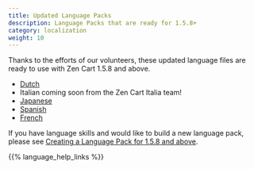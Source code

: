 ```yaml
---
title: Updated Language Packs 
description: Language Packs that are ready for 1.5.8+
category: localization
weight: 10
---
```


Thanks to the efforts of our volunteers, these updated language files are ready to use with Zen Cart 1.5.8 and above.

- [Dutch](https://www.zen-cart.com/downloads.php?do=file&id=2376)
- Italian coming soon from the Zen Cart Italia team!
- [Japanese](https://www.zen-cart.com/downloads.php?do=file&id=2359)
- [Spanish](https://github.com/torvista/Zen_Cart-Spanish_Language_Pack) 
- [French](https://www.zen-cart.com/downloads.php?do=file&id=2391)

If you have language skills and would like to build a new language pack, please see [Creating a Language Pack for 1.5.8 and above](/dev/languages/creating_a_language_pack/).

{{% language_help_links %}}

